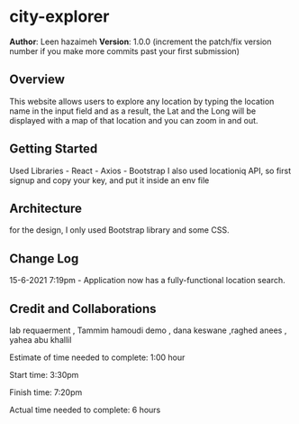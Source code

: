 # city-explorer



**Author**: Leen hazaimeh
**Version**: 1.0.0 (increment the patch/fix version number if you make more commits past your first submission)

## Overview
This website allows users to explore any location by typing the location name in the input field and as a result, the Lat and the Long will be displayed with a map of that location and you can zoom in and out.

## Getting Started
Used Libraries - React - Axios - Bootstrap I also used locationiq API, so first signup and copy your key, and put it inside an env file

## Architecture
for the design, I only used Bootstrap library and some CSS.

## Change Log
15-6-2021 7:19pm - Application now has a fully-functional location search.

## Credit and Collaborations
lab requaerment , Tammim hamoudi demo , dana keswane ,raghed anees , yahea abu khallil

Estimate of time needed to complete: 1:00 hour

Start time: 3:30pm

Finish time: 7:20pm

Actual time needed to complete: 6 hours
